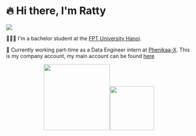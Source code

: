 # 🔥 Hi there, I'm Ratty

<a href="https://www.linkedin.com/in/rattyboxxx/">
  <img src="https://img.shields.io/badge/LinkedIn-0077B5?style=for-the-badge&logo=linkedin&logoColor=white" />
</a>

🧑🏼‍🎓 I'm a bachelor student at the [FPT University Hanoi](https://daihoc.fpt.edu.vn/).

💼 Currently working part-time as a Data Engineer intern at [Phenikaa-X](https://phenikaa-x.com/). This is my company account, my main account can be found [here](https://github.com/rattyboxxx)

<p align="middle">
    <img align="centre" src="https://github-readme-stats-eight-theta.vercel.app/api?username=hung-phenikaaX&show_icons=true&hide_border=true&include_all_commits=true&count_private=true&bg_color=00000000&theme=tokyonight" height=180px/><img height="120px" src="https://github-readme-stats.vercel.app/api/top-langs/?username=hung-phenikaaX&hide=html,jupyter%20notebook&hide_title=true&hide_border=true&layout=compact&langs_count=8&theme=tokyonight&bg_color=00000000" />
</p>
